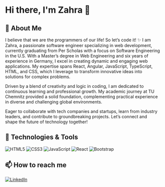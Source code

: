 

# Hi there, I'm Zahra 👋

## 🚀 About Me
I believe that we are the programmers of our life! So let’s code it! ✨
I am Zahra, a passionate software engineer specializing in web development, currently graduating from Per Scholas with a focus on Software Engineering in the U.S. With a Master’s degree in Web Engineering and six years of experience in Germany, I excel in creating dynamic and engaging web applications. My expertise spans React, Angular, JavaScript, TypeScript, HTML, and CSS, which I leverage to transform innovative ideas into solutions for complex problems.

Driven by a blend of creativity and logic in coding, I am dedicated to continuous learning and professional growth. My academic journey at TU Chemnitz provided a solid foundation, complementing practical experience in diverse and challenging global environments.

Eager to collaborate with tech companies and startups, learn from industry leaders, and contribute to groundbreaking projects. Let’s connect and shape the future of technology together!

## 🔧 Technologies & Tools
![HTML5](https://img.shields.io/badge/-HTML5-E34F26?style=flat-square&logo=html5&logoColor=white)
![CSS3](https://img.shields.io/badge/-CSS3-1572B6?style=flat-square&logo=css3)
![JavaScript](https://img.shields.io/badge/-JavaScript-F7DF1E?style=flat-square&logo=javascript&logoColor=black)
![React](https://img.shields.io/badge/-React-61DAFB?style=flat-square&logo=react&logoColor=black)
![Bootstrap](https://img.shields.io/badge/-Bootstrap-7952B3?style=flat-square&logo=bootstrap&logoColor=white)

## 📫 How to reach me
[![LinkedIn](https://img.shields.io/badge/-LinkedIn-0077B5?style=flat-square&logo=linkedin&logoColor=white)](https://www.linkedin.com/in/zahra-joulaei)


